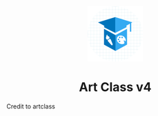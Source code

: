 <div align="center">
  <img src="public/assets/images/icon.png" />
  <h1>Art Class v4</h1>
</div>
Credit to artclass
